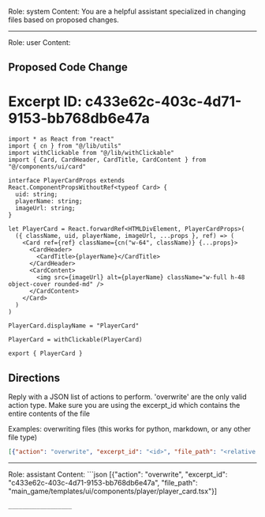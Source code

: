 Role: system
Content: You are a helpful assistant specialized in changing files based on proposed changes.
__________________
Role: user
Content: 
## Proposed Code Change
# Excerpt ID: c433e62c-403c-4d71-9153-bb768db6e47a
```main_game/templates/ui/components/player/player_card.tsx
import * as React from "react"
import { cn } from "@/lib/utils"
import withClickable from "@/lib/withClickable"
import { Card, CardHeader, CardTitle, CardContent } from "@/components/ui/card"

interface PlayerCardProps extends React.ComponentPropsWithoutRef<typeof Card> {
  uid: string;
  playerName: string;
  imageUrl: string;
}

let PlayerCard = React.forwardRef<HTMLDivElement, PlayerCardProps>(
  ({ className, uid, playerName, imageUrl, ...props }, ref) => (
    <Card ref={ref} className={cn("w-64", className)} {...props}>
      <CardHeader>
        <CardTitle>{playerName}</CardTitle>
      </CardHeader>
      <CardContent>
        <img src={imageUrl} alt={playerName} className="w-full h-48 object-cover rounded-md" />
      </CardContent>
    </Card>
  )
)

PlayerCard.displayName = "PlayerCard"

PlayerCard = withClickable(PlayerCard)

export { PlayerCard }
```

## Directions
Reply with a JSON list of actions to perform. 'overwrite' are the only valid action type. 
Make sure you are using the excerpt_id which contains the entire contents of the file

Examples:
overwriting files (this works for python, markdown, or any other file type)
```json output_example1
[{"action": "overwrite", "excerpt_id": "<id>", "file_path": "<relative file path>"}]
```

__________________
Role: assistant
Content: ```json
[{"action": "overwrite", "excerpt_id": "c433e62c-403c-4d71-9153-bb768db6e47a", "file_path": "main_game/templates/ui/components/player/player_card.tsx"}]
```
__________________

